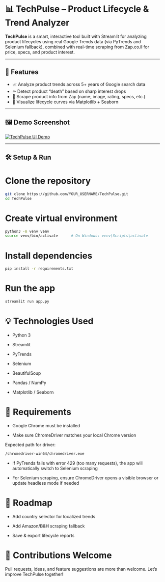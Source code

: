 # 📊 TechPulse – Product Lifecycle & Trend Analyzer

**TechPulse** is a smart, interactive tool built with Streamlit for analyzing product lifecycles using real Google Trends data (via PyTrends and Selenium fallback), combined with real-time scraping from Zap.co.il for price, specs, and product interest.

---

## 🚀 Features

- 📈 Analyze product trends across 5+ years of Google search data
- ⚰️ Detect product “death” based on sharp interest drops
- 🛒 Scrape product info from Zap (name, image, rating, specs, etc.)
- 🎨 Visualize lifecycle curves via Matplotlib + Seaborn
---

## 🖼️ Demo Screenshot

[![TechPulse UI Demo](https://i.ibb.co/pv4MCdQ/TechPulse-UI-Demo.png)](https://ibb.co/pv4MCdQB)



---

## 🛠 Setup & Run


# Clone the repository
```bash
git clone https://github.com/YOUR_USERNAME/TechPulse.git
cd TechPulse
```

# Create virtual environment
```bash
python3 -m venv venv
source venv/bin/activate      # On Windows: venv\Scripts\activate
```
# Install dependencies
```bash
pip install -r requirements.txt
```
# Run the app
```bash
streamlit run app.py
```

# 💡 Technologies Used
- Python 3

- Streamlit

- PyTrends

- Selenium

- BeautifulSoup

- Pandas / NumPy

- Matplotlib / Seaborn

# 🧩 Requirements
- Google Chrome must be installed

- Make sure ChromeDriver matches your local Chrome version

Expected path for driver:
```bash
/chromedriver-win64/chromedriver.exe
```
- If PyTrends fails with error 429 (too many requests), the app will automatically switch to Selenium scraping

- For Selenium scraping, ensure ChromeDriver opens a visible browser or update headless mode if needed

# 🚧 Roadmap
- Add country selector for localized trends

- Add Amazon/B&H scraping fallback

- Save & export lifecycle reports

 # 🙌 Contributions Welcome
Pull requests, ideas, and feature suggestions are more than welcome. Let’s improve TechPulse together!

